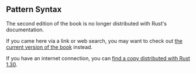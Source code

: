 ## Pattern Syntax

The second edition of the book is no longer distributed with Rust's documentation.

If you came here via a link or web search, you may want to check out [the current
version of the book](/src/ch19-03-pattern-syntax.md) instead.

If you have an internet connection, you can [find a copy distributed with
Rust
1.30](https://doc.rust-lang.org/1.30.0/book/second-edition/ch18-03-pattern-syntax.html).
